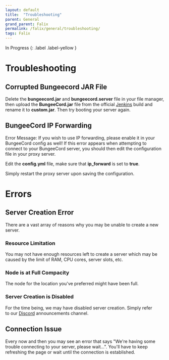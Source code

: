 ```yaml
---
layout: default
title:  "Troubleshooting"
parent: General
grand_parent: Falix
permalink: /falix/general/troubleshooting/
tags: Falix
---
```


In Progress
{: .label .label-yellow }

# Troubleshooting
## Corrupted Bungeecord JAR File
Delete the __bungeecord.jar__ and __bungeecord.server__ file in your file manager, then upload the __BungeeCord.jar__ file from the official [Jenkins](https://ci.md-5.net/job/BungeeCord/) build and rename it to __custom.jar__. Then try booting your server again.

## BungeeCord IP Forwarding
Error Message: If you wish to use IP forwarding, please enable it in your BungeeCord config as well!
If this error appears when attempting to connect to your BungeeCord server, you should then edit the configuration file in your proxy server.

Edit the __config.yml__ file, make sure that **ip_forward** is set to **true**.

Simply restart the proxy server upon saving the configuration.

# Errors
## Server Creation Error
There are a vast array of reasons why you may be unable to create a new server.

### Resource Limitation
You may not have enough resources left to create a server which may be caused by the limit of RAM, CPU cores, server slots, etc.

### Node is at Full Compacity
The node for the location you've preferred might have been full.

### Server Creation is Disabled
For the time being, we may have disabled server creation. Simply refer to our [Discord](https://discord.gg/FalixNode) announcements channel.

## Connection Issue
Every now and then you may see an error that says "We're having some trouble connecting to your server, please wait...".
You'll have to keep refreshing the page or wait until the connection is established.